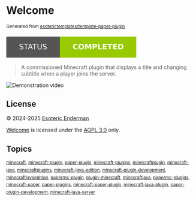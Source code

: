 # Welcome

<sup>Generated from [esoterictemplates/template-paper-plugin](https://github.com/esoterictemplates/template-paper-plugin)</sup>

[![Project status: completed](./assets/images/badges/status.svg)](./)

> A commissioned Minecraft plugin that displays a title and changing subtitle when a player joins the server. 

![Demonstration video](./assets/gifs/demo.gif)

## License

&copy; 2024-2025 [Esoteric Enderman](https://enderman.dev)

[Welcome](https://github.com/EsotericEnderman/welcome) is licensed under the [AGPL 3.0](./LICENSE) only.

## Topics

<sup>[minecraft](https://github.com/topics/minecraft), [minecraft-plugin](https://github.com/topics/minecraft-plugin), [paper-plugin](https://github.com/topics/paper-plugin), [minecraft-plugins](https://github.com/topics/minecraft-plugins), [minecraftplugin](https://github.com/topics/minecraftplugin), [minecraft-java](https://github.com/topics/minecraft-java), [minecraftplugins](https://github.com/topics/minecraftplugins), [minecraft-java-edition](https://github.com/topics/minecraft-java-edition), [minecraft-plugin-development](https://github.com/topics/minecraft-plugin-development), [minecraftjavaedition](https://github.com/topics/minecraftjavaedition), [papermc-plugin](https://github.com/topics/papermc-plugin), [plugin-minecraft](https://github.com/topics/plugin-minecraft), [minecraftjava](https://github.com/topics/minecraftjava), [papermc-plugins](https://github.com/topics/papermc-plugins), [minecraft-paper](https://github.com/topics/minecraft-paper), [paper-plugins](https://github.com/topics/paper-plugins), [minecraft-paper-plugin](https://github.com/topics/minecraft-paper-plugin), [minecraft-java-plugin](https://github.com/topics/minecraft-java-plugin), [paper-plugin-development](https://github.com/topics/paper-plugin-development), [minecraft-java-server](https://github.com/topics/minecraft-java-server)</sup>
